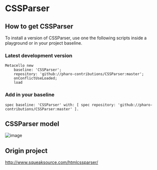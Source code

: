 # CSSParser

## How to get CSSParser

To install a version of CSSParser, use one the following scripts inside a playground or in your project baseline.

### Latest development version

```st
Metacello new
	baseline: 'CSSParser';
	repository: 'github://pharo-contributions/CSSParser:master';
	onConflictUseLoaded;
	load
```

### Add in your baseline

```st
spec baseline: 'CSSParser' with: [ spec repository: 'github://pharo-contributions/CSSParser:master' ].
```

## CSSParser model

![image](https://user-images.githubusercontent.com/49183340/215075087-031fceec-913d-4de9-b13f-f9c4c32d2aa7.png)

## Origin project
http://www.squeaksource.com/htmlcssparser/
